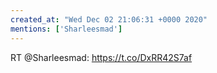 ```yaml
---
created_at: "Wed Dec 02 21:06:31 +0000 2020"
mentions: ['Sharleesmad']
---
```


RT @Sharleesmad: https://t.co/DxRR42S7af